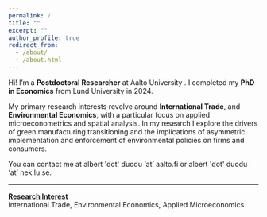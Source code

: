 ```yaml
---
permalink: /
title: ""
excerpt: ""
author_profile: true
redirect_from: 
  - /about/
  - /about.html
---
```


Hi! I’m a **Postdoctoral Researcher**  at <a href="https://www.aalto.fi/en/department-of-economics/albert-duodu" style="text-decoration: none" target="_blank"> Aalto University </a> . I completed my **PhD in Economics** from <a href="https://portal.research.lu.se/en/persons/albert-duodu" style="text-decoration: none" target="_blank"> Lund University  </a> in 2024. 





My primary research interests revolve around  **International Trade**, and **Environmental Economics**, with a particular focus on applied microeconometrics and spatial analysis.  In my research I explore the drivers of green manufacturing transitioning and the implications of asymmetric implementation and enforcement of environmental policies on firms and consumers.


You can contact me at albert 'dot' duodu ‘at’ aalto.fi or albert 'dot' duodu ‘at’ nek.lu.se.
<hr style="border:1px solid gray">


[**Research Interest**]()   
International Trade, Environmental Economics, Applied Microeconomics